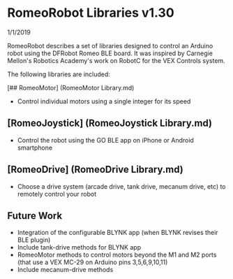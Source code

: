 # RomeoRobot Libraries v1.30
1/1/2019

RomeoRobot describes a set of libraries designed to control an Arduino robot using the DFRobot Romeo BLE board.
It was inspired by Carnegie Mellon's Robotics Academy's work on RobotC for the VEX Controls system.

The following libraries are included:

[## RomeoMotor] (RomeoMotor Library.md)
* Control individual motors using a single integer for its speed

## [RomeoJoystick] (RomeoJoystick Library.md)
* Control the robot using the GO BLE app on iPhone or Android smartphone

## [RomeoDrive] (RomeoDrive Library.md)
* Choose a drive system (arcade drive, tank drive, mecanum drive, etc) to remotely control your robot


## Future Work
* Integration of the configurable BLYNK app (when BLYNK revises their BLE plugin)
* Include tank-drive methods for BLYNK app
* RomeoMotor methods to control motors beyond the M1 and M2 ports (that use a VEX MC-29 on Arduino pins 3,5,6,9,10,11)
* Include mecanum-drive methods
